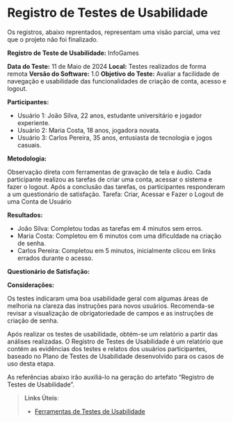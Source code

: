# Registro de Testes de Usabilidade

Os registros, abaixo reprentados, representam uma visão parcial, uma vez que o projeto não foi finalizado.

__Registro de Teste de Usabilidade:__ InfoGames

__Data do Teste:__ 11 de Maio de 2024
__Local:__ Testes realizados de forma remota
__Versão do Software:__ 1.0
__Objetivo do Teste:__ Avaliar a facilidade de navegação e usabilidade das funcionalidades de criação de conta, acesso e logout.

__Participantes:__

*	Usuário 1: João Silva, 22 anos, estudante universitário e jogador experiente.
*	Usuário 2: Maria Costa, 18 anos, jogadora novata.
*	Usuário 3: Carlos Pereira, 35 anos, entusiasta de tecnologia e jogos casuais.

__Metodologia:__

Observação direta com ferramentas de gravação de tela e áudio. Cada participante realizou as tarefas de criar uma conta, acessar o sistema e fazer o logout. Após a conclusão das tarefas, os participantes responderam a um questionário de satisfação.
Tarefa: Criar, Acessar e Fazer o Logout de uma Conta de Usuário

__Resultados:__

* João Silva: Completou todas as tarefas em 4 minutos sem erros.
* Maria Costa: Completou em 6 minutos com uma dificuldade na criação de senha.
* Carlos Pereira: Completou em 5 minutos, inicialmente clicou em links errados durante o acesso.


__Questionário de Satisfação:__

__Considerações:__

Os testes indicaram uma boa usabilidade geral com algumas áreas de melhoria na clareza das instruções para novos usuários. Recomenda-se revisar a visualização de obrigatoriedade de campos e as instruções de criação de senha.



Após realizar os testes de usabilidade, obtém-se um relatório a partir das análises realizadas. O Registro de Testes de Usabilidade é um relatório que contém as evidências dos testes e relatos dos usuários participantes, baseado no Plano de Testes de Usabilidade desenvolvido para os casos de uso desta etapa.

As referências abaixo irão auxiliá-lo na geração do artefato “Registro de Testes de Usabilidade”.

> **Links Úteis**:
> - [Ferramentas de Testes de Usabilidade](https://www.usability.gov/how-to-and-tools/resources/templates.html)
